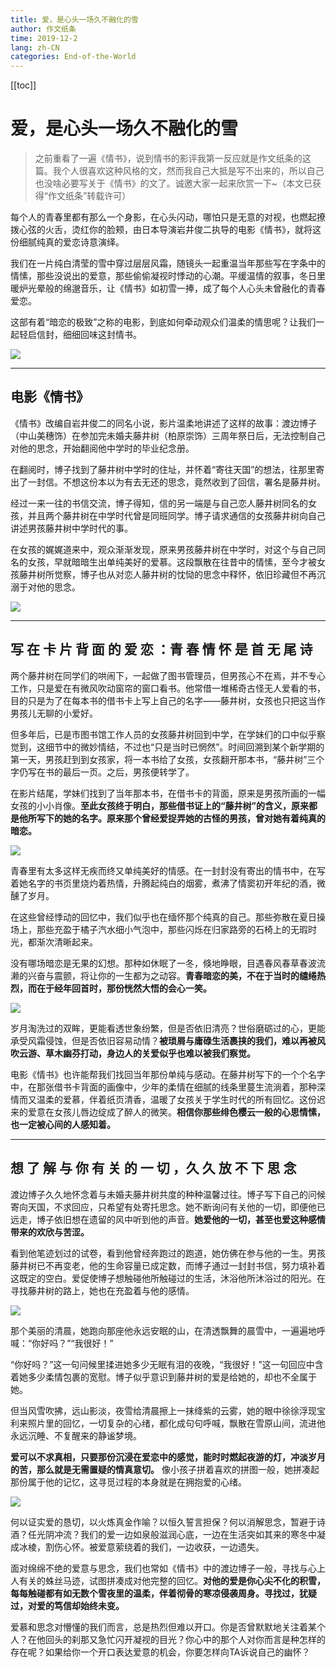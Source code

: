 ```yaml
---
title: 爱，是心头一场久不融化的雪
author: 作文纸条
time: 2019-12-2
lang: zh-CN
categories: End-of-the-World
---
```

[[toc]]

# 爱，是心头一场久不融化的雪

> 之前重看了一遍《情书》，说到情书的影评我第一反应就是作文纸条的这篇。我个人很喜欢这种风格的文，然而我自己大抵是写不出来的，所以自己也没啥必要写关于《情书》的文了。诚邀大家一起来欣赏一下~（本文已获得“作文纸条”转载许可）

每个人的青春里都有那么一个身影，在心头闪动，哪怕只是无意的对视，也燃起撩拨心弦的火舌，烫红你的脸颊，由日本导演岩井俊二执导的电影《情书》，就将这份细腻纯真的爱恋诗意演绎。

我们在一片纯白清莹的雪中穿过层层风霜，随镜头一起重温当年那些写在字条中的情愫，那些没说出的爱意，那些偷偷凝视时悸动的心潮。平缓温情的叙事，冬日里暖炉光晕般的绵邈音乐，让《情书》如初雪一捧，成了每个人心头未曾融化的青春爱恋。

这部有着“暗恋的极致”之称的电影，到底如何牵动观众们温柔的情思呢？让我们一起轻启信封，细细回味这封情书。

<img src="https://pic1.zhimg.com/80/v2-b3bb2a6676cd4a5089a81f137e5c41e8_720w.jpg"/>

----

## 电影《情书》

《情书》改编自岩井俊二的同名小说，影片温柔地讲述了这样的故事：渡边博子（中山美穗饰）在参加完未婚夫藤井树（柏原崇饰）三周年祭日后，无法控制自己对他的思念，开始翻阅他中学时的毕业纪念册。

在翻阅时，博子找到了藤井树中学时的住址，并怀着“寄往天国”的想法，往那里寄出了一封信。不想这份本以为有去无还的思念，竟然收到了回信，署名是藤井树。

经过一来一往的书信交流，博子得知，信的另一端是与自己恋人藤井树同名的女孩，并且两个藤井树在中学时代曾是同班同学。博子请求通信的女孩藤井树向自己讲述男孩藤井树中学时代的事。

在女孩的娓娓道来中，观众渐渐发现，原来男孩藤井树在中学时，对这个与自己同名的女孩，早就暗暗生出单纯美好的爱慕。这段飘散在往昔中的情愫，至今才被女孩藤井树所觉察，博子也从对恋人藤井树的忱恸的思念中释怀，依旧珍藏但不再沉溺于对他的思念。

<img src="https://pic3.zhimg.com/80/v2-fff0a379b8a2ca82c3c8aa9628c99c72_720w.jpg"/>

----

## 写 在 卡 片 背 面 的 爱 恋 ：青 春 情 怀 是 首 无 尾 诗　

两个藤井树在同学们的哄闹下，一起做了图书管理员，但男孩心不在焉，并不专心工作，只是爱在有微风吹动窗帘的窗口看书。他常借一堆稀奇古怪无人爱看的书，目的只是为了在每本书的借书卡上写上自己的名字——藤井树，女孩也只把这当作男孩儿无聊的小爱好。

但多年后，已是市图书馆工作人员的女孩藤井树回到中学，在学妹们的口中似乎察觉到，这细节中的微妙情结，不过也“只是当时已惘然”。时间回溯到某个新学期的第一天，男孩赶到到女孩家，将一本书给了女孩，女孩翻开那本书，“藤井树”三个字仍写在书的最后一页。之后，男孩便转学了。

在影片结尾，学妹们找到了当年那本书，在借书卡的背面，原来是男孩所画的一幅女孩的小小肖像。**至此女孩终于明白，那些借书证上的“藤井树”的含义，原来都是他所写下的她的名字。原来那个曾经爱捉弄她的古怪的男孩，曾对她有着纯真的暗恋。**

<img src="https://pic2.zhimg.com/80/v2-5d7d51e7e31ec6d884696d8a46cb9145_720w.jpg"/>

青春里有太多这样无疾而终又单纯美好的情感。在一封封没有寄出的情书中，在写着她名字的书页里烧灼着热情，升腾起纯白的烟雾，煮沸了情窦初开年纪的酒，微醺了岁月。

在这些曾经悸动的回忆中，我们似乎也在缅怀那个纯真的自己。那些弥散在夏日操场上，那些充盈于橘子汽水细小气泡中，那些闪烁在归家路旁的石椅上的无瑕时光，都渐次清晰起来。

没有哪场暗恋是无果的幻想。那种如休眠了一冬，倏地睁眼，目遇春风春草春波流濑的兴奋与震颤，将让你的一生都为之动容。**青春暗恋的美，不在于当时的缱绻热烈，而在于经年回首时，那份恍然大悟的会心一笑。**

<img src="https://pic3.zhimg.com/80/v2-516309a9a60f5efc5185683230d189c6_720w.jpg"/>

岁月淘洗过的双眸，更能看透世象纷繁，但是否依旧清亮？世俗磨砺过的心，更能承受风霜侵蚀，但是否依旧容易动情？**被琐屑与庸碌生活裹挟的我们，难以再被风吹云游、草木幽芬打动，身边人的关爱似乎也难以被我们察觉。**

电影《情书》也许能帮我们找回当年那份单纯与感动。在藤井树写下的一个个名字中，在那张借书卡背面的画像中，少年的柔情在细腻的线条里蔓生流淌着，那种深情而又温柔的爱慕，伴着纸页清香，温暖了女孩关于学生时代的所有回忆。这份迟来的爱意在女孩儿唇边绽成了醉人的微笑。**相信你那些绯色樱云一般的心思情愫，也一定被心间的人感知着。**

----

## 想 了 解 与 你 有 关 的 一 切 ，久 久 放 不 下 思 念　

渡边博子久久地怀念着与未婚夫藤井树共度的种种温馨过往。博子写下自己的问候寄向天国，不求回应，只希望有处寄托思念。她不断询问有关他的一切，即便他已远走，博子依旧想在遗留的风中听到他的声音。**她爱他的一切，甚至也爱这种感情带来的欢欣与苦涩。**

看到他笔迹划过的试卷，看到他曾经奔跑过的跑道，她仿佛在参与他的一生。男孩藤井树已不再变老，他的生命容量已成定数，而博子通过一封封书信，努力填补着这既定的空白。爱促使博子想触碰他所触碰过的生活，沐浴他所沐浴过的阳光。在寻找藤井树的路上，她也在充盈着与他的感情。

<img src="https://pic1.zhimg.com/80/v2-96014f2be1ff9b88175b90a0984392e4_720w.jpg"/>

那个美丽的清晨，她跑向那座他永远安眠的山，在清透飘舞的晨雪中，一遍遍地呼喊：“你好吗？”“我很好！”

“你好吗？”这一句问候里揉进她多少无眠有泪的夜晚，“我很好！”这一句回应中含着她多少柔情包裹的宽慰。博子似乎意识到藤井树的爱是给她的，却也不全属于她。

但当风雪吹拂，远山影淡，夜雪给清晨擦上一抹绛紫的云雾，她的眼中徐徐浮现宝利来照片里的回忆，一切复杂的心绪，都化成句句呼喊，飘散在雪原山间，流进他永远沉睡、不复醒来的静谧梦境。

**爱可以不求真相，只要那份沉浸在爱恋中的感觉，能时时燃起夜游的灯，冲淡岁月的苦，那么就是无需置疑的情真意切。** 像小孩子拼着喜欢的拼图一般，她拼凑起那份属于他的记忆，这寻觅过程的本身就是在拥抱爱的心绪。

<img src="https://pic4.zhimg.com/80/v2-d39b5cea1162dafb1d3167cf4ba6c5a7_720w.jpg"/>

何以证实爱的恳切，以火炼真金作喻？以恒久誓言担保？何以消解思念，暂避于诗酒？任光阴冲流？我们的爱一边如泉般滋润心底，一边在生活突如其来的寒冬中凝成冰棱，割伤心怀。被爱意萦绕着的我们，一边收获，一边遗失。

面对绵绵不绝的爱意与思念，我们也常如《情书》中的渡边博子一般，寻找与心上人有关的蛛丝马迹，试图拼凑成对他完整的回忆。**对他的爱是你心尖不化的积雪，每每触碰都有如无数个雪夜里的温柔，伴着彻骨的寒凉侵袭周身。寻找过，犹疑过，对爱的笃信却始终未变。**

爱慕和思念对懵懂的我们而言，总是热烈但难以开口。你是否曾默默地关注着某个人？在他回头的刹那又急忙闪开凝视的目光？你心中的那个人对你而言是种怎样的存在呢？如果给你一个开口表达爱意的机会，你要怎样向TA诉说自己的幽怀？